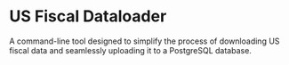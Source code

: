 # US Fiscal Dataloader

A command-line tool designed to simplify the process of downloading US fiscal data and seamlessly uploading it to a PostgreSQL database.
